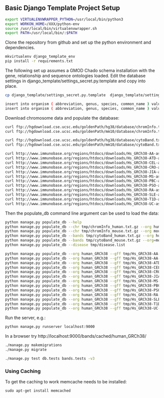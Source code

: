 
## Basic Django Template Project Setup

```bash
export VIRTUALENVWRAPPER_PYTHON=/usr/local/bin/python3
export WORKON_HOME=/XXX/python-env
source /usr/local/bin/virtualenvwrapper.sh
export PATH=/usr/local/bin/:$PATH
```
Clone the repository from github and set up the python environment and dependencies.

```bash
mkvirtualenv django_template_env
pip install -r requirements.txt
```
The following set up assumes a GMOD Chado schema installation with the gene, relationship and sequence ontologies loaded.
Edit the database settings in django_template/settings_secret.py.template and copy into place.

```bash
cp django_template/settings_secret.py.template  django_template/settings_secret.py
```

```bash
insert into organism ( abbreviation, genus, species, common_name ) values ( 'H.sapiens', 'Homo', 'sapiens_GRCh38', 'human_GRCh38');
insert into organism ( abbreviation, genus, species, common_name ) values ( 'M.musculus', 'Mus', 'musculus_mm10', 'mouse_mm10');
```

Download chromosome data and populate the database:

```bash
curl ftp://hgdownload.cse.ucsc.edu/goldenPath/hg38/database/chromInfo.txt.gz > tmp/chromInfo_human.txt.gz
curl ftp://hgdownload.cse.ucsc.edu/goldenPath/mm10/database/chromInfo.txt.gz  > tmp/chromInfo_mouse.txt.gz

curl ftp://hgdownload.cse.ucsc.edu/goldenPath/hg38/database/cytoBand.txt.gz  -o tmp/cytoBand_human.txt.gz
curl ftp://hgdownload.cse.ucsc.edu/goldenPath/mm10/database/cytoBand.txt.gz  -o tmp/cytoBand_mouse.txt.gz

curl http://www.immunobase.org/regions/htdocs/downloads/Hs_GRCh38-AA-assoc_tableGFF -o tmp/Hs_GRCh38-AA-assoc_table.gff
curl http://www.immunobase.org/regions/htdocs/downloads/Hs_GRCh38-ATD-assoc_tableGFF -o tmp/Hs_GRCh38-ATD-assoc_table.gff
curl http://www.immunobase.org/regions/htdocs/downloads/Hs_GRCh38-CEL-assoc_tableGFF -o tmp/Hs_GRCh38-CEL-assoc_table.gff
curl http://www.immunobase.org/regions/htdocs/downloads/Hs_GRCh38-CRO-assoc_tableGFF -o tmp/Hs_GRCh38-CRO-assoc_table.gff
curl http://www.immunobase.org/regions/htdocs/downloads/Hs_GRCh38-JIA-assoc_tableGFF -o tmp/Hs_GRCh38-JIA-assoc_table.gff
curl http://www.immunobase.org/regions/htdocs/downloads/Hs_GRCh38-MS-assoc_tableGFF -o tmp/Hs_GRCh38-MS-assoc_table.gff
curl http://www.immunobase.org/regions/htdocs/downloads/Hs_GRCh38-PBC-assoc_tableGFF -o tmp/Hs_GRCh38-PBC-assoc_table.gff
curl http://www.immunobase.org/regions/htdocs/downloads/Hs_GRCh38-PSO-assoc_tableGFF -o tmp/Hs_GRCh38-PSO-assoc_table.gff
curl http://www.immunobase.org/regions/htdocs/downloads/Hs_GRCh38-RA-assoc_tableGFF -o tmp/Hs_GRCh38-RA-assoc_table.gff
curl http://www.immunobase.org/regions/htdocs/downloads/Hs_GRCh38-SLE-assoc_tableGFF -o tmp/Hs_GRCh38-SLE-assoc_table.gff
curl http://www.immunobase.org/regions/htdocs/downloads/Hs_GRCh38-T1D-assoc_tableGFF -o tmp/Hs_GRCh38-T1D-assoc_table.gff
curl http://www.immunobase.org/regions/htdocs/downloads/Hs_GRCh38-UC-assoc_tableGFF -o tmp/Hs_GRCh38-UC-assoc_table.gff
```

Then the populate_db command line argument can be used to load the data:

```bash
python manage.py populate_db --help
python manage.py populate_db --chr tmp/chromInfo_human.txt.gz --org human_GRCh38
python manage.py populate_db --chr tmp/chromInfo_mouse.txt.gz --org mouse_mm10
python manage.py populate_db --bands tmp/cytoBand_human.txt.gz --org human_GRCh38 
python manage.py populate_db --bands tmp/cytoBand_mouse.txt.gz --org=mouse_mm10
python manage.py populate_db --disease tmp/disease.list

python manage.py populate_db --org human_GRCh38 --gff tmp/Hs_GRCh38-AA-assoc_table.gff 
python manage.py populate_db --org human_GRCh38 --gff tmp/Hs_GRCh38-AA-assoc_table.gff.gz 
python manage.py populate_db --org human_GRCh38 --gff tmp/Hs_GRCh38-ATD-assoc_table.gff.gz
python manage.py populate_db --org human_GRCh38 --gff tmp/Hs_GRCh38-CEL-assoc_table.gff.gz
python manage.py populate_db --org human_GRCh38 --gff tmp/Hs_GRCh38-CRO-assoc_table.gff.gz 
python manage.py populate_db --org human_GRCh38 --gff tmp/Hs_GRCh38-JIA-assoc_table.gff.gz 
python manage.py populate_db --org human_GRCh38 --gff tmp/Hs_GRCh38-MS-assoc_table.gff.gz 
python manage.py populate_db --org human_GRCh38 --gff tmp/Hs_GRCh38-PBC-assoc_table.gff.gz 
python manage.py populate_db --org human_GRCh38 --gff tmp/Hs_GRCh38-PSO-assoc_table.gff.gz 
python manage.py populate_db --org human_GRCh38 --gff tmp/Hs_GRCh38-RA-assoc_table.gff.gz 
python manage.py populate_db --org human_GRCh38 --gff tmp/Hs_GRCh38-SLE-assoc_table.gff.gz 
python manage.py populate_db --org human_GRCh38 --gff tmp/Hs_GRCh38-T1D-assoc_table.gff.gz 
python manage.py populate_db --org human_GRCh38 --gff tmp/Hs_GRCh38-UC-assoc_table.gff.gz 

```

Run the server, e.g.:

```bash
python manage.py runserver localhost:9000
```

In a browser try http://localhost:9000/bands/cached/human_GRCh38/

```bash
./manage.py makemigrations
./manage.py migrate

./manage.py test db.tests bands.tests -v3
```

### Using Caching

To get the caching to work memcache needs to be installed:
```
sudo apt-get install memcached
```


